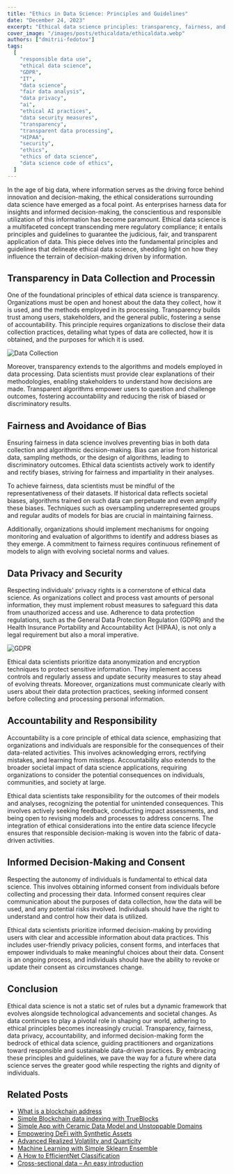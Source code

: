 ```yaml
---
title: "Ethics in Data Science: Principles and Guidelines"
date: "December 24, 2023"
excerpt: "Ethical data science principles: transparency, fairness, and accountability. Navigate responsible decision-making in the data-driven era."
cover_image: "/images/posts/ethicaldata/ethicaldata.webp"
authors: ["dmitrii-fedotov"]
tags:
  [
    "responsible data use",
    "ethical data science",
    "GDPR",
    "IT",
    "data science",
    "fair data analysis",
    "data privacy",
    "ai",
    "ethical AI practices",
    "data security measures",
    "transparency",
    "transparent data processing",
    "HIPAA",
    "security",
    "ethics",
    "ethics of data science",
    "data science code of ethics",
  ]
---
```


In the age of big data, where information serves as the driving force behind innovation and decision-making, the ethical considerations surrounding data science have emerged as a focal point. As enterprises harness data for insights and informed decision-making, the conscientious and responsible utilization of this information has become paramount. Ethical data science is a multifaceted concept transcending mere regulatory compliance; it entails principles and guidelines to guarantee the judicious, fair, and transparent application of data. This piece delves into the fundamental principles and guidelines that delineate ethical data science, shedding light on how they influence the terrain of decision-making driven by information.

## Transparency in Data Collection and Processin

One of the foundational principles of ethical data science is transparency. Organizations must be open and honest about the data they collect, how it is used, and the methods employed in its processing. Transparency builds trust among users, stakeholders, and the general public, fostering a sense of accountability. This principle requires organizations to disclose their data collection practices, detailing what types of data are collected, how it is obtained, and the purposes for which it is used.

![Data Collection](/images/posts/ethicaldata/collection.webp)

Moreover, transparency extends to the algorithms and models employed in data processing. Data scientists must provide clear explanations of their methodologies, enabling stakeholders to understand how decisions are made. Transparent algorithms empower users to question and challenge outcomes, fostering accountability and reducing the risk of biased or discriminatory results.

## Fairness and Avoidance of Bias

Ensuring fairness in data science involves preventing bias in both data collection and algorithmic decision-making. Bias can arise from historical data, sampling methods, or the design of algorithms, leading to discriminatory outcomes. Ethical data scientists actively work to identify and rectify biases, striving for fairness and impartiality in their analyses.

To achieve fairness, data scientists must be mindful of the representativeness of their datasets. If historical data reflects societal biases, algorithms trained on such data can perpetuate and even amplify these biases. Techniques such as oversampling underrepresented groups and regular audits of models for bias are crucial in maintaining fairness.

Additionally, organizations should implement mechanisms for ongoing monitoring and evaluation of algorithms to identify and address biases as they emerge. A commitment to fairness requires continuous refinement of models to align with evolving societal norms and values.

## Data Privacy and Security

Respecting individuals' privacy rights is a cornerstone of ethical data science. As organizations collect and process vast amounts of personal information, they must implement robust measures to safeguard this data from unauthorized access and use. Adherence to data protection regulations, such as the General Data Protection Regulation (GDPR) and the Health Insurance Portability and Accountability Act (HIPAA), is not only a legal requirement but also a moral imperative.

![GDPR](/images/posts/ethicaldata/gdpr.webp)

Ethical data scientists prioritize data anonymization and encryption techniques to protect sensitive information. They implement access controls and regularly assess and update security measures to stay ahead of evolving threats. Moreover, organizations must communicate clearly with users about their data protection practices, seeking informed consent before collecting and processing personal information.

## Accountability and Responsibility

Accountability is a core principle of ethical data science, emphasizing that organizations and individuals are responsible for the consequences of their data-related activities. This involves acknowledging errors, rectifying mistakes, and learning from missteps. Accountability also extends to the broader societal impact of data science applications, requiring organizations to consider the potential consequences on individuals, communities, and society at large.

Ethical data scientists take responsibility for the outcomes of their models and analyses, recognizing the potential for unintended consequences. This involves actively seeking feedback, conducting impact assessments, and being open to revising models and processes to address concerns. The integration of ethical considerations into the entire data science lifecycle ensures that responsible decision-making is woven into the fabric of data-driven activities.

## Informed Decision-Making and Consent

Respecting the autonomy of individuals is fundamental to ethical data science. This involves obtaining informed consent from individuals before collecting and processing their data. Informed consent requires clear communication about the purposes of data collection, how the data will be used, and any potential risks involved. Individuals should have the right to understand and control how their data is utilized.

Ethical data scientists prioritize informed decision-making by providing users with clear and accessible information about data practices. This includes user-friendly privacy policies, consent forms, and interfaces that empower individuals to make meaningful choices about their data. Consent is an ongoing process, and individuals should have the ability to revoke or update their consent as circumstances change.

## Conclusion

Ethical data science is not a static set of rules but a dynamic framework that evolves alongside technological advancements and societal changes. As data continues to play a pivotal role in shaping our world, adhering to ethical principles becomes increasingly crucial. Transparency, fairness, data privacy, accountability, and informed decision-making form the bedrock of ethical data science, guiding practitioners and organizations toward responsible and sustainable data-driven practices. By embracing these principles and guidelines, we pave the way for a future where data science serves the greater good while respecting the rights and dignity of individuals.

## Related Posts

- [What is a blockchain address](https://dspyt.com/what-is-blockchain-address)
- [Simple Blockchain data indexing with TrueBlocks](https://dspyt.com/blockchain-data-indexer-with-trueblocks)
- [Simple App with Ceramic Data Model and Unstoppable Domains](https://dspyt.com/simple-app-with-ceramic-data-model-and-unstoppable-domains)
- [Empowering DeFi with Synthetic Assets](https://dspyt.com/synthetix-unleashing-the-power)
- [Advanced Realized Volatility and Quarticity](https://dspyt.com/advanced-realized-volatility-and-quarticity)
- [Machine Learning with Simple Sklearn Ensemble](https://dspyt.com/machine-learning-simple-sklearn-ensemble)
- [A How to EfficientNet Classification](https://dspyt.com/efficientnet-classification)
- [Cross-sectional data – An easy introduction](https://dspyt.com/cross-sectional-data-an-easy-introduction)
